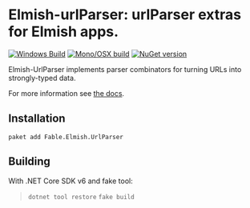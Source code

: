 Elmish-urlParser: urlParser extras for Elmish apps.
=======
[![Windows Build](https://ci.appveyor.com/api/projects/status/70805g9py6qx94iy?svg=true)](https://ci.appveyor.com/project/et1975/urlParser) [![Mono/OSX build](https://travis-ci.org/elmish/urlParser.svg?branch=master)](https://travis-ci.org/elmish/urlParser) [![NuGet version](https://badge.fury.io/nu/Fable.Elmish.UrlParser.svg)](https://badge.fury.io/nu/Fable.Elmish.UrlParser)

Elmish-UrlParser implements parser combinators for turning URLs into strongly-typed data.

For more information see [the docs](https://elmish.github.io/urlParser).

## Installation

```shell
paket add Fable.Elmish.UrlParser
```

## Building

With .NET Core SDK v6 and fake tool:
> `dotnet tool restore`
> `fake build`
